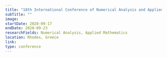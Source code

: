 ```yaml
---
title: "18th International Conference of Numerical Analysis and Applied Mathematics"
subTitle: ""
image:
startDate: 2020-09-17
endDate: 2020-09-23
researchFields: Numerical Analysis, Applied Mathematics
location: Rhodes, Greece
link: 
type: conference
---
```

